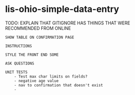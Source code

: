 # lis-ohio-simple-data-entry


TODO:
	EXPLAIN THAT GITIGNORE HAS THINGS THAT WERE RECOMMENDED FROM ONLINE

	SHOW TABLE ON CONFIRMATION PAGE

	INSTRUCTIONS
	
	STYLE THE FRONT END SOME
	
	ASK QUESTIONS

	UNIT TESTS
		- Test max char limits on fields?
		- negative age value
		- nav to confirmation that doesn't exist
		- 